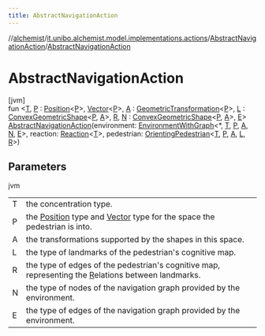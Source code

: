 ```yaml
---
title: AbstractNavigationAction
---
```

//[alchemist](../../../index.html)/[it.unibo.alchemist.model.implementations.actions](../index.html)/[AbstractNavigationAction](index.html)/[AbstractNavigationAction](-abstract-navigation-action.html)



# AbstractNavigationAction



[jvm]\
fun <[T](index.html), [P](index.html) : [Position](../../it.unibo.alchemist.model.interfaces/-position/index.html)<[P](index.html)>, [Vector](../../it.unibo.alchemist.model.interfaces.geometry/-vector/index.html)<[P](index.html)>, [A](index.html) : [GeometricTransformation](../../it.unibo.alchemist.model.interfaces.geometry/-geometric-transformation/index.html)<[P](index.html)>, [L](index.html) : [ConvexGeometricShape](../../it.unibo.alchemist.model.interfaces.geometry/-convex-geometric-shape/index.html)<[P](index.html), [A](index.html)>, [R](index.html), [N](index.html) : [ConvexGeometricShape](../../it.unibo.alchemist.model.interfaces.geometry/-convex-geometric-shape/index.html)<[P](index.html), [A](index.html)>, [E](index.html)> [AbstractNavigationAction](-abstract-navigation-action.html)(environment: [EnvironmentWithGraph](../../it.unibo.alchemist.model.interfaces.environments/-environment-with-graph/index.html)<*, [T](index.html), [P](index.html), [A](index.html), [N](index.html), [E](index.html)>, reaction: [Reaction](../../it.unibo.alchemist.model.interfaces/-reaction/index.html)<[T](index.html)>, pedestrian: [OrientingPedestrian](../../it.unibo.alchemist.model.interfaces/-orienting-pedestrian/index.html)<[T](index.html), [P](index.html), [A](index.html), [L](index.html), [R](index.html)>)



## Parameters


jvm

| | |
|---|---|
| T | the concentration type. |
| P | the [Position](../../it.unibo.alchemist.model.interfaces/-position/index.html) type and [Vector](../../it.unibo.alchemist.model.interfaces.geometry/-vector/index.html) type for the space the pedestrian is into. |
| A | the transformations supported by the shapes in this space. |
| L | the type of landmarks of the pedestrian's cognitive map. |
| R | the type of edges of the pedestrian's cognitive map, representing the [R](index.html)elations between landmarks. |
| N | the type of nodes of the navigation graph provided by the environment. |
| E | the type of edges of the navigation graph provided by the environment. |




